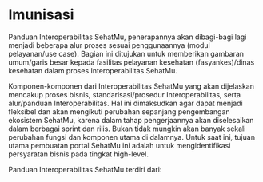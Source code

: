 # Imunisasi

Panduan Interoperabilitas SehatMu, penerapannya akan dibagi-bagi lagi menjadi beberapa alur proses sesuai penggunaannya (modul pelayanan/use case). Bagian ini ditujukan untuk memberikan gambaran umum/garis besar kepada fasilitas pelayanan kesehatan (fasyankes)/dinas kesehatan dalam proses Interoperabilitas SehatMu.

Komponen-komponen dari Interoperabilitas SehatMu yang akan dijelaskan mencakup proses bisnis, standarisasi/prosedur Interoperabilitas, serta alur/panduan Interoperabilitas. Hal ini dimaksudkan agar dapat menjadi fleksibel dan akan mengikuti perubahan sepanjang pengembangan ekosistem SehatMu, karena dalam tahap pengerjaannya akan diselesaikan dalam berbagai sprint dan rilis. Bukan tidak mungkin akan banyak sekali perubahan fungsi dan komponen utama di dalamnya. Untuk saat ini, tujuan utama pembuatan portal SehatMu ini adalah untuk mengidentifikasi persyaratan bisnis pada tingkat high-level.

Panduan Interoperabilitas SehatMu terdiri dari:
